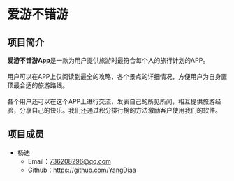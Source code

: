 爱游不错游
===
## 项目简介
**爱游不错游App**是一款为用户提供旅游时最符合每个人的旅行计划的APP。
<br>
<br>
用户可以在APP上仅阅读到最全的攻略，各个景点的详细情况，方便用户为自身置顶最合适的旅游路线。
<br>
<br>
各个用户还可以在这个APP上进行交流，发表自己的所见所闻，相互提供旅游经验，分享自己的快乐。我们还通过积分排行榜的方法激励客户使用我们的软件。
## 项目成员

* 杨迪
  * Email：736208296@qq.com
  * Github：https://github.com/YangDiaa



